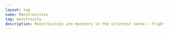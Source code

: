 ```yaml
---
layout: tag
name: Monstrosities
tag: monstrosity
description: Monstrosities are monsters in the strictest sense — frightening creatures that are not ordinary, not truly natural, and almost never benign. Some are the results of magical experimentation gone awry (such as owlbears), and others are the product of terrible curses (including minotaurs and yuan-ti). They defy categorization, and in some sense serve as a catch-all category for creatures that don’t fit into any other type.
---
```

